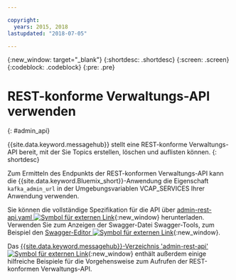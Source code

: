 ```yaml
---

copyright:
  years: 2015, 2018
lastupdated: "2018-07-05"

---
```


{:new_window: target="_blank"}
{:shortdesc: .shortdesc}
{:screen: .screen}
{:codeblock: .codeblock}
{:pre: .pre}

# REST-konforme Verwaltungs-API verwenden
{: #admin_api}

{{site.data.keyword.messagehub}} stellt eine REST-konforme Verwaltungs-API bereit, mit der Sie Topics erstellen, löschen und auflisten können.
{: shortdesc}

Zum Ermitteln des Endpunkts der REST-konformen Verwaltungs-API kann die {{site.data.keyword.Bluemix_short}}-Anwendung die Eigenschaft `kafka_admin_url` in der Umgebungsvariablen VCAP_SERVICES Ihrer Anwendung verwenden.

Sie können die vollständige Spezifikation für die API über [admin-rest-api.yaml ![Symbol für externen Link](../../icons/launch-glyph.svg "Symbol für externen Link")](https://github.com/ibm-messaging/event-streams-docs/blob/master/admin-rest-api/admin-rest-api.yaml){:new_window} herunterladen.
Verwenden Sie zum Anzeigen der Swagger-Datei Swagger-Tools, zum Beispiel den [Swagger-Editor ![Symbol für externen Link](../../icons/launch-glyph.svg "Symbol für externen Link")](http://editor.swagger.io/#/){:new_window}.

Das [{{site.data.keyword.messagehub}}-Verzeichnis 'admin-rest-api' ![Symbol für externen Link](../../icons/launch-glyph.svg "Symbol für externen Link")](https://github.com/ibm-messaging/event-streams-docs/tree/master/admin-rest-api){:new_window} enthält außerdem einige hilfreiche Beispiele für die Vorgehensweise zum Aufrufen der REST-konformen Verwaltungs-API.


